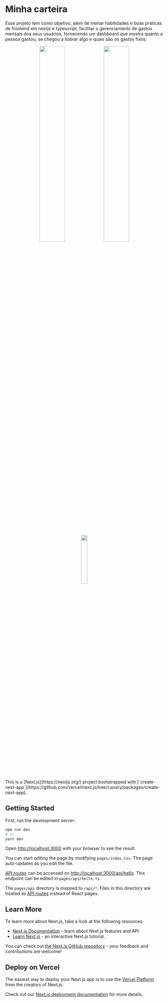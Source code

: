 # Minha carteira
Esse projeto tem como objetivo, além de treinar habilidades e boas práticas de frontend em nextjs e typescript, facilitar o gerenciamento de gastos mensais dos seus usuários, fornecendo um dashboard que mostra quanto a pessoa gastou, se chegou a sobrar algo e quais são os gastos fixos;

<div align="center">
<img width="40%" height="fit-content" src="https://user-images.githubusercontent.com/83460816/181144840-5caa2c36-7299-4d9b-b80e-e7441d077230.png" />
<img width="40%"src="https://user-images.githubusercontent.com/83460816/181144941-cbcaf7d6-b65f-487f-9773-460909f3959d.png" />
</div>
<div align="center">
  <img  width="20%" src="https://user-images.githubusercontent.com/83460816/181145087-24b7844c-95b0-410d-9735-663c0eed3dd4.png" />
</div>
This is a [Next.js](https://nextjs.org/) project bootstrapped with [`create-next-app`](https://github.com/vercel/next.js/tree/canary/packages/create-next-app).

## Getting Started

First, run the development server:

```bash
npm run dev
# or
yarn dev
```

Open [http://localhost:3000](http://localhost:3000) with your browser to see the result.

You can start editing the page by modifying `pages/index.tsx`. The page auto-updates as you edit the file.

[API routes](https://nextjs.org/docs/api-routes/introduction) can be accessed on [http://localhost:3000/api/hello](http://localhost:3000/api/hello). This endpoint can be edited in `pages/api/hello.ts`.

The `pages/api` directory is mapped to `/api/*`. Files in this directory are treated as [API routes](https://nextjs.org/docs/api-routes/introduction) instead of React pages.

## Learn More

To learn more about Next.js, take a look at the following resources:

- [Next.js Documentation](https://nextjs.org/docs) - learn about Next.js features and API.
- [Learn Next.js](https://nextjs.org/learn) - an interactive Next.js tutorial.

You can check out [the Next.js GitHub repository](https://github.com/vercel/next.js/) - your feedback and contributions are welcome!

## Deploy on Vercel

The easiest way to deploy your Next.js app is to use the [Vercel Platform](https://vercel.com/new?utm_medium=default-template&filter=next.js&utm_source=create-next-app&utm_campaign=create-next-app-readme) from the creators of Next.js.

Check out our [Next.js deployment documentation](https://nextjs.org/docs/deployment) for more details.
